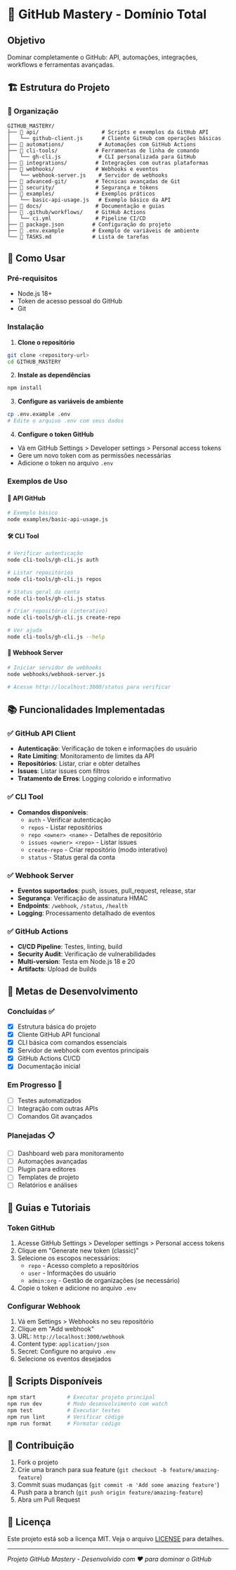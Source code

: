 # 🚀 GitHub Mastery - Domínio Total

## Objetivo
Dominar completamente o GitHub: API, automações, integrações, workflows e ferramentas avançadas.

## 🏗️ Estrutura do Projeto

### 📁 Organização
```
GITHUB_MASTERY/
├── 📂 api/                    # Scripts e exemplos da GitHub API
│   └── github-client.js      # Cliente GitHub com operações básicas
├── 📂 automations/           # Automações com GitHub Actions
├── 📂 cli-tools/            # Ferramentas de linha de comando
│   └── gh-cli.js            # CLI personalizada para GitHub
├── 📂 integrations/         # Integrações com outras plataformas
├── 📂 webhooks/             # Webhooks e eventos
│   └── webhook-server.js    # Servidor de webhooks
├── 📂 advanced-git/         # Técnicas avançadas de Git
├── 📂 security/             # Segurança e tokens
├── 📂 examples/             # Exemplos práticos
│   └── basic-api-usage.js   # Exemplo básico da API
├── 📂 docs/                 # Documentação e guias
├── 📂 .github/workflows/    # GitHub Actions
│   └── ci.yml              # Pipeline CI/CD
├── 📄 package.json         # Configuração do projeto
├── 📄 .env.example         # Exemplo de variáveis de ambiente
└── 📄 TASKS.md             # Lista de tarefas
```

## 🚀 Como Usar

### Pré-requisitos
- Node.js 18+ 
- Token de acesso pessoal do GitHub
- Git

### Instalação

1. **Clone o repositório**
```bash
git clone <repository-url>
cd GITHUB_MASTERY
```

2. **Instale as dependências**
```bash
npm install
```

3. **Configure as variáveis de ambiente**
```bash
cp .env.example .env
# Edite o arquivo .env com seus dados
```

4. **Configure o token GitHub**
- Vá em GitHub Settings > Developer settings > Personal access tokens
- Gere um novo token com as permissões necessárias
- Adicione o token no arquivo `.env`

### Exemplos de Uso

#### 🔌 API GitHub
```bash
# Exemplo básico
node examples/basic-api-usage.js
```

#### 🛠️ CLI Tool
```bash
# Verificar autenticação
node cli-tools/gh-cli.js auth

# Listar repositórios
node cli-tools/gh-cli.js repos

# Status geral da conta
node cli-tools/gh-cli.js status

# Criar repositório (interativo)
node cli-tools/gh-cli.js create-repo

# Ver ajuda
node cli-tools/gh-cli.js --help
```

#### 🎣 Webhook Server
```bash
# Iniciar servidor de webhooks
node webhooks/webhook-server.js

# Acesse http://localhost:3000/status para verificar
```

## 📚 Funcionalidades Implementadas

### ✅ GitHub API Client
- **Autenticação**: Verificação de token e informações do usuário
- **Rate Limiting**: Monitoramento de limites da API
- **Repositórios**: Listar, criar e obter detalhes
- **Issues**: Listar issues com filtros
- **Tratamento de Erros**: Logging colorido e informativo

### ✅ CLI Tool
- **Comandos disponíveis**:
  - `auth` - Verificar autenticação
  - `repos` - Listar repositórios
  - `repo <owner> <name>` - Detalhes de repositório
  - `issues <owner> <repo>` - Listar issues
  - `create-repo` - Criar repositório (modo interativo)
  - `status` - Status geral da conta

### ✅ Webhook Server
- **Eventos suportados**: push, issues, pull_request, release, star
- **Segurança**: Verificação de assinatura HMAC
- **Endpoints**: `/webhook`, `/status`, `/health`
- **Logging**: Processamento detalhado de eventos

### ✅ GitHub Actions
- **CI/CD Pipeline**: Testes, linting, build
- **Security Audit**: Verificação de vulnerabilidades
- **Multi-version**: Testa em Node.js 18 e 20
- **Artifacts**: Upload de builds

## 🎯 Metas de Desenvolvimento

### Concluídas ✅
- [x] Estrutura básica do projeto
- [x] Cliente GitHub API funcional
- [x] CLI básica com comandos essenciais
- [x] Servidor de webhook com eventos principais
- [x] GitHub Actions CI/CD
- [x] Documentação inicial

### Em Progresso 🔄
- [ ] Testes automatizados
- [ ] Integração com outras APIs
- [ ] Comandos Git avançados

### Planejadas 📋
- [ ] Dashboard web para monitoramento
- [ ] Automações avançadas
- [ ] Plugin para editores
- [ ] Templates de projeto
- [ ] Relatórios e análises

## 📖 Guias e Tutoriais

### Token GitHub
1. Acesse GitHub Settings > Developer settings > Personal access tokens
2. Clique em "Generate new token (classic)"
3. Selecione os escopos necessários:
   - `repo` - Acesso completo a repositórios
   - `user` - Informações do usuário
   - `admin:org` - Gestão de organizações (se necessário)
4. Copie o token e adicione no arquivo `.env`

### Configurar Webhook
1. Vá em Settings > Webhooks no seu repositório
2. Clique em "Add webhook"
3. URL: `http://localhost:3000/webhook`
4. Content type: `application/json`
5. Secret: Configure no arquivo `.env`
6. Selecione os eventos desejados

## 🔧 Scripts Disponíveis

```bash
npm start          # Executar projeto principal
npm run dev        # Modo desenvolvimento com watch
npm test           # Executar testes
npm run lint       # Verificar código
npm run format     # Formatar código
```

## 🤝 Contribuição

1. Fork o projeto
2. Crie uma branch para sua feature (`git checkout -b feature/amazing-feature`)
3. Commit suas mudanças (`git commit -m 'Add some amazing feature'`)
4. Push para a branch (`git push origin feature/amazing-feature`)
5. Abra um Pull Request

## 📄 Licença

Este projeto está sob a licença MIT. Veja o arquivo [LICENSE](LICENSE) para detalhes.

---
*Projeto GitHub Mastery - Desenvolvido com ❤️ para dominar o GitHub*

